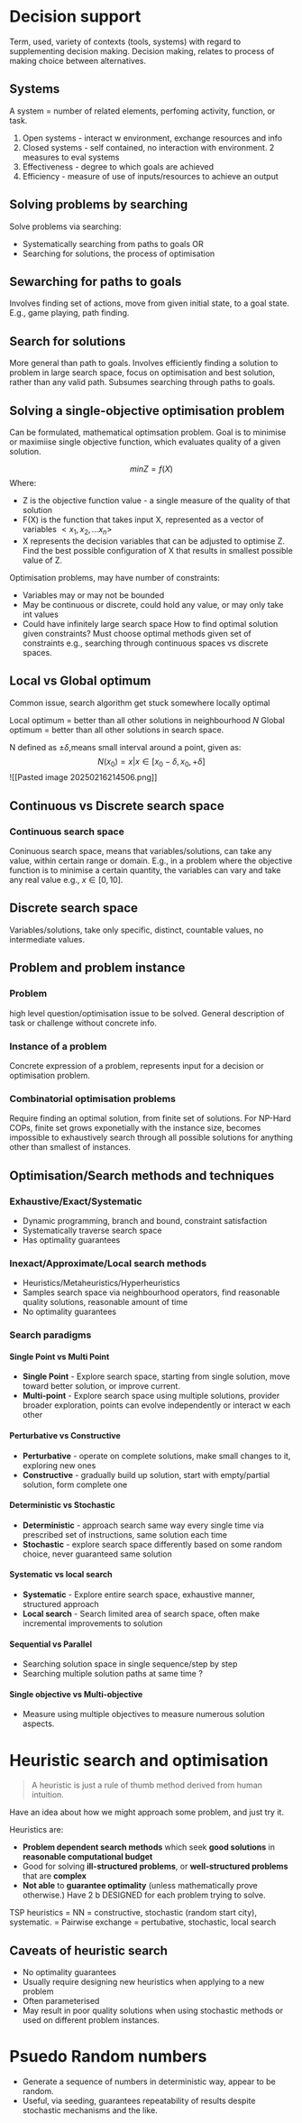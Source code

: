 # Decision support
Term, used, variety of contexts (tools, systems) with regard to supplementing decision making. Decision making, relates to process of making choice between alternatives.

## Systems
A system = number of related elements, perfoming activity, function, or task.
1. Open systems - interact w environment, exchange resources and info
2. Closed systems - self contained, no interaction with environment.
2 measures to eval systems
3. Effectiveness - degree to which goals are achieved
4. Efficiency - measure of use of inputs/resources to achieve an output

## Solving problems by searching
Solve problems via searching:
- Systematically searching from paths to goals OR
- Searching for solutions, the process of optimisation

## Sewarching for paths to goals
Involves finding set of actions, move from given initial state, to a goal state. E.g., game playing, path finding. 


## Search for solutions
More general than path to goals. Involves efficiently finding a solution to problem in large search space, focus on optimisation and best solution, rather than any valid path. Subsumes searching through paths to goals. 


## Solving a single-objective optimisation problem
Can be formulated, mathematical optimsation problem. Goal is to minimise or maximiise single objective function, which evaluates quality of a given solution.

 $$min Z = f(X)$$
Where:
- Z is the objective function value - a single measure of the quality of that solution
- F(X) is the function that takes input X, represented as a vector of variables $<x_1, x_2,...x_n>$
- X represents the decision variables that can be adjusted to optimise Z.
Find the best possible configuration of X that results in smallest possible value of Z. 

Optimisation problems, may have number of constraints:
- Variables may or may not be bounded
- May be continuous or discrete, could hold any value, or may only take int values
- Could have infinitely large search space
How to find optimal solution given constraints? Must choose optimal methods given set of constraints e.g., searching through continuous spaces vs discrete spaces.


## Local vs Global optimum
Common issue, search algorithm get stuck somewhere locally optimal

Local optimum = better than all other solutions in neighbourhood $N$ 
Global optimum = better than all other solutions in search space.

N defined as ±$\delta$,means small interval around a point, given as:
$$ N(x_0) = {x | x \in [x_0 - \delta, x_0, + \delta]} $$
![[Pasted image 20250216214506.png]]


## Continuous vs Discrete search space
### Continuous search space
Coninuous search space, means that variables/solutions, can take any value, within certain range or domain.  E.g., in a problem where the objective function is to minimise a certain quantity, the variables can vary and take any real value e.g., $x \in [0,10]$. 

## Discrete search space
Variables/solutions, take only specific, distinct, countable values, no intermediate values.


## Problem and problem instance
### Problem 
high level question/optimisation issue to be solved. General description of task or challenge without concrete info. 


### Instance of a problem 
Concrete expression of a problem, represents input for a decision or optimisation problem. 


### Combinatorial optimisation problems
Require finding an optimal solution, from finite set of solutions. For NP-Hard COPs, finite set grows exponetially with the instance size, becomes impossible to exhaustively search through all possible solutions for anything other than smallest of instances.

## Optimisation/Search methods and techniques
### Exhaustive/Exact/Systematic
- Dynamic programming, branch and bound, constraint satisfaction
- Systematically traverse search space
- Has optimality guarantees
### Inexact/Approximate/Local search methods
- Heuristics/Metaheuristics/Hyperheuristics
- Samples search space via neighbourhood operators, find reasonable quality solutions, reasonable amount of time
- No optimality guarantees


### Search paradigms
#### Single Point vs Multi Point
- **Single Point** - Explore search space, starting from single solution, move toward better solution, or improve current.
- **Multi-point** - Explore search space using multiple solutions, provider broader exploration, points can evolve independently or interact w each other
#### Perturbative vs Constructive
- **Perturbative** - operate on complete solutions, make small changes to it, exploring new ones
- **Constructive** - gradually build up solution, start with empty/partial solution, form complete one
#### Deterministic vs Stochastic
- **Deterministic** - approach search same way every single time via prescribed set of instructions, same solution each time
- **Stochastic** - explore search space differently based on some random choice, never guaranteed same solution
#### Systematic vs local search
- **Systematic** - Explore entire search space, exhaustive manner, structured approach
- **Local search** - Search limited area of search space, often make incremental improvements to solution
#### Sequential vs Parallel
- Searching solution space in single sequence/step by step
- Searching multiple solution paths at same time ? 
#### Single objective vs Multi-objective
- Measure using multiple objectives to measure numerous solution aspects. 

# Heuristic search and optimisation
> A heuristic is just a rule of thumb method derived from human intuition.

Have an idea about how we might approach some problem, and just try it.

Heuristics are:
- **Problem dependent search methods** which seek **good solutions** in **reasonable computational budget**
- Good for solving **ill-structured problems**, or **well-structured problems** that are **complex**
- **Not able** to **guarantee optimality** (unless mathematically prove otherwise.)
Have 2 b DESIGNED for each problem trying to solve. 

TSP heuristics 
= NN = constructive, stochastic (random start city), systematic.
= Pairwise exchange = pertubative, stochastic, local search


## Caveats of heuristic search
- No optimality guarantees
- Usually require designing new heuristics when applying to a new problem
- Often parameterised
- May result in poor quality solutions when using stochastic methods or used on different problem instances. 



# Psuedo Random numbers
- Generate a sequence of numbers in deterministic way, appear to be random.
- Useful, via seeding, guarantees repeatability of results despite stochastic mechanisms and the like. 
